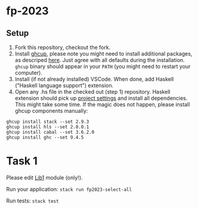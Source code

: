 # fp-2023

## Setup
1. Fork this repository, checkout the fork.
2. Install [ghcup](https://www.haskell.org/ghcup/), please note you might need to install
additional packages, as descriped [here](https://www.haskell.org/ghcup/install/). Just agree
with all defaults during the installation. `ghcup` binary should appear in your `PATH` (you
might need to restart your computer).
3. Install (if not already installed) VSCode. When done, add Haskell ("Haskell language support")
extension.
4. Open any .hs file in the checked out (step 1) repository. Haskell extension should pick up
[project settings](.vscode/settings.json) and install all dependencies. This might take some
time. If the magic does not happen, please install ghcup components manually:

```
ghcup install stack --set 2.9.3
ghcup install hls --set 2.0.0.1
ghcup install cabal --set 3.6.2.0
ghcup install ghc --set 9.4.5
```

# Task 1

Please edit [Lib1](src/Lib1.hs) module (only!).

Run your application: `stack run fp2023-select-all`

Run tests: `stack test`
